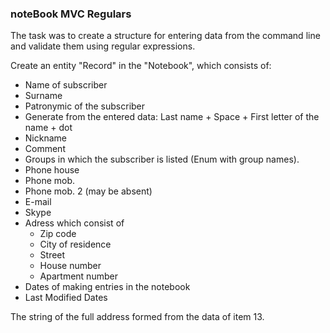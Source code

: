 ### noteBook MVC Regulars
The task was to create a structure for entering data from the command line and validate them using regular expressions.

Create an entity "Record" in the "Notebook", which consists of:
 - Name of subscriber
 - Surname
 - Patronymic of the subscriber
 - Generate from the entered data: Last name + Space + First letter of the name + dot
 - Nickname
 - Comment
 - Groups in which the subscriber is listed (Enum with group names).
 - Phone house
 - Phone mob.
 - Phone mob. 2 (may be absent)
 - E-mail
 - Skype
 - Adress which consist of
    - Zip code
    - City of residence
    - Street
    - House number
    - Apartment number
 - Dates of making entries in the notebook
 - Last Modified Dates
 
 The string of the full address formed from the data of item 13.
